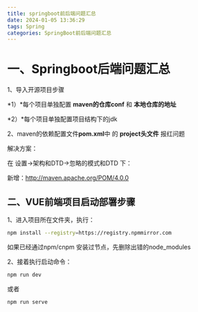 ```yaml
---
title: springboot前后端问题汇总
date: 2024-01-05 13:36:29
tags: Spring
categories: SpringBoot前后端问题汇总
---
```




# 一、Springboot后端问题汇总

1、导入开源项目步骤

*1）*每个项目单独配置 **maven的仓库conf** 和 **本地仓库的地址**

*2）*每个项目单独配置项目结构下的jdk



2、maven的依赖配置文件**pom.xml**中 的 **project头文件** 报红问题

解决方案：

在	设置->架构和DTD->忽略的模式和DTD	下：

新增：http://maven.apache.org/POM/4.0.0





## 二、VUE前端项目启动部署步骤

1、进入项目所在文件夹，执行：

```bash
npm install --registry=https://registry.npmmirror.com
```

如果已经通过npm/cnpm 安装过节点，先删除出错的node_modules



2、接着执行启动命令：

```bash
npm run dev
```

或者

```bash
npm run serve
```

